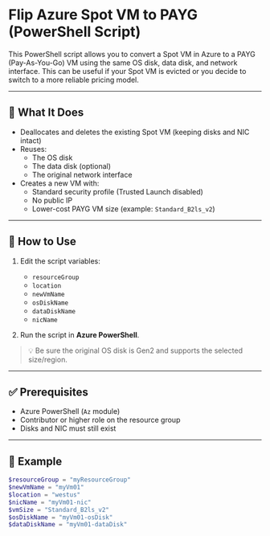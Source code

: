 # Flip Azure Spot VM to PAYG (PowerShell Script)

This PowerShell script allows you to convert a Spot VM in Azure to a PAYG (Pay-As-You-Go) VM using the same OS disk, data disk, and network interface. This can be useful if your Spot VM is evicted or you decide to switch to a more reliable pricing model.

---

## 🔧 What It Does

- Deallocates and deletes the existing Spot VM (keeping disks and NIC intact)
- Reuses:
  - The OS disk
  - The data disk (optional)
  - The original network interface
- Creates a new VM with:
  - Standard security profile (Trusted Launch disabled)
  - No public IP
  - Lower-cost PAYG VM size (example: `Standard_B2ls_v2`)

---

## 🚀 How to Use

1. Edit the script variables:
   - `resourceGroup`
   - `location`
   - `newVmName`
   - `osDiskName`
   - `dataDiskName`
   - `nicName`

2. Run the script in **Azure PowerShell**.

> 💡 Be sure the original OS disk is Gen2 and supports the selected size/region.

---

## ✅ Prerequisites

- Azure PowerShell (`Az` module)
- Contributor or higher role on the resource group
- Disks and NIC must still exist

---

## 📎 Example

```powershell
$resourceGroup = "myResourceGroup"
$newVmName = "myVm01"
$location = "westus"
$nicName = "myVm01-nic"
$vmSize = "Standard_B2ls_v2"
$osDiskName = "myVm01-osDisk"
$dataDiskName = "myVm01-dataDisk"
